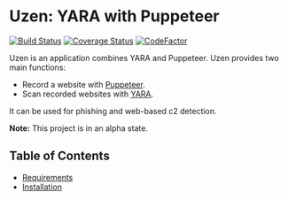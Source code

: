 # Uzen: YARA with Puppeteer

[![Build Status](https://travis-ci.com/ninoseki/uzen.svg?branch=master)](https://travis-ci.com/ninoseki/uzen)
[![Coverage Status](https://coveralls.io/repos/github/ninoseki/uzen/badge.svg?branch=master)](https://coveralls.io/github/ninoseki/uzen?branch=master)
[![CodeFactor](https://www.codefactor.io/repository/github/ninoseki/uzen/badge)](https://www.codefactor.io/repository/github/ninoseki/uzen)

Uzen is an application combines YARA and Puppeteer. Uzen provides two main functions:

- Record a website with [Puppeteer](https://github.com/puppeteer/puppeteer).
- Scan recorded websites with [YARA](https://virustotal.github.io/yara/).

It can be used for phishing and web-based c2 detection.

**Note:** This project is in an alpha state.

## Table of Contents

- [Requirements](https://github.com/ninoseki/uzen/wiki/Requirements)
- [Installation](https://github.com/ninoseki/uzen/wiki/Installation)
